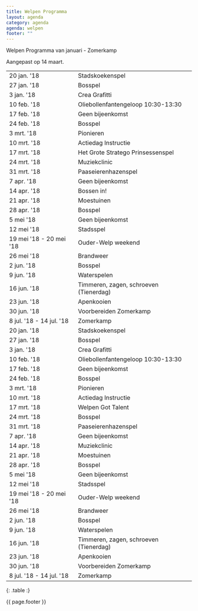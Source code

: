 ```yaml
---
title: Welpen Programma
layout: agenda
category: agenda
agenda: welpen
footer: ""
---
```


Welpen Programma van januari - Zomerkamp

Aangepast op 14 maart.

| | |
|---|---|
| 20 jan. '18 | Stadskoekenspel |
| 27 jan. '18 | Bosspel |
| 3 jan. '18 | Crea Grafitti |
| 10 feb. '18 | Oliebollenfantengeloop 10:30-13:30 |
| 17 feb. '18 | Geen bijeenkomst |
| 24 feb. '18 | Bosspel |
| 3 mrt. '18 | Pionieren |
| 10 mrt. '18 | Actiedag Instructie |
| 17 mrt. '18 | Het Grote Stratego Prinsessenspel |
| 24 mrt. '18 | Muziekclinic |
| 31 mrt. '18 | Paaseierenhazenspel |
| 7 apr. '18 | Geen bijeenkomst |
| 14 apr. '18 | Bossen in! |
| 21 apr. '18 | Moestuinen |
| 28 apr. '18 | Bosspel |
| 5 mei '18 | Geen bijeenkomst |
| 12 mei '18 | Stadsspel |
| 19 mei '18 - 20 mei '18 | Ouder-Welp weekend |
| 26 mei '18 | Brandweer |
| 2 jun. '18 | Bosspel |
| 9 jun. '18 | Waterspelen |
| 16 jun. '18 | Timmeren, zagen, schroeven (Tienerdag) |
| 23 jun. '18 | Apenkooien |
| 30 jun. '18 | Voorbereiden Zomerkamp |
| 8 jul. '18 - 14 jul. '18 | Zomerkamp |
| 20 jan. '18 | Stadskoekenspel |
| 27 jan. '18 | Bosspel |
| 3 jan. '18 | Crea Grafitti |
| 10 feb. '18 | Oliebollenfantengeloop 10:30-13:30 |
| 17 feb. '18 | Geen bijeenkomst |
| 24 feb. '18 | Bosspel |
| 3 mrt. '18 | Pionieren |
| 10 mrt. '18 | Actiedag Instructie |
| 17 mrt. '18 | Welpen Got Talent |
| 24 mrt. '18 | Bosspel |
| 31 mrt. '18 | Paaseierenhazenspel |
| 7 apr. '18 | Geen bijeenkomst |
| 14 apr. '18 | Muziekclinic |
| 21 apr. '18 | Moestuinen |
| 28 apr. '18 | Bosspel |
| 5 mei '18 | Geen bijeenkomst |
| 12 mei '18 | Stadsspel |
| 19 mei '18 - 20 mei '18 | Ouder-Welp weekend |
| 26 mei '18 | Brandweer |
| 2 jun. '18 | Bosspel |
| 9 jun. '18 | Waterspelen |
| 16 jun. '18 | Timmeren, zagen, schroeven (Tienerdag) |
| 23 jun. '18 | Apenkooien |
| 30 jun. '18 | Voorbereiden Zomerkamp |
| 8 jul. '18 - 14 jul. '18 | Zomerkamp |
{: .table :}

{{ page.footer }}
